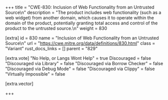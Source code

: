 +++
title = "CWE-830: Inclusion of Web Functionality from an Untrusted Source\n"
description = "The product includes web functionality (such as a web widget) from another domain, which causes it to operate within the domain of the product, potentially granting total access and control of the product to the untrusted source.\n"
weight = 830

[extra]
id = 830
name = "Inclusion of Web Functionality from an Untrusted Source\n"
url = "https://cwe.mitre.org/data/definitions/830.html"
class = "Variant"
rust_docs_links = []
parent = "829"

[extra.vote]
"No Help, or Langs Wont Help" = true
Discouraged = false
"Discouraged via Library" = false
"Discouraged via Borrow Checker" = false
"Discouraged via Debug Mode" = false
"Discouraged via Clippy" = false
"Virtually Impossible" = false

[extra.vector]

+++